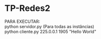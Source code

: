 # TP-Redes2

PARA EXECUTAR:<br />
python servidor.py (Para todas as instâncias)<br />
python cliente.py 225.0.0.1 1905 "Hello World"
